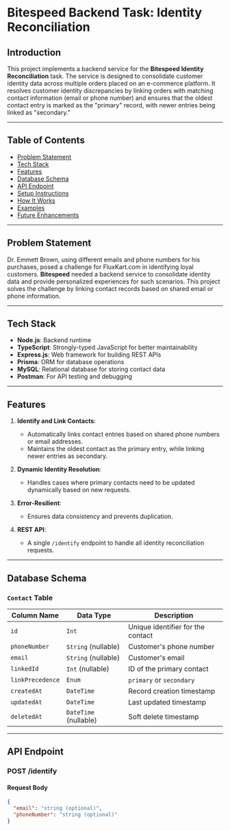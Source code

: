 # Bitespeed Backend Task: Identity Reconciliation

## Introduction

This project implements a backend service for the **Bitespeed Identity Reconciliation** task. The service is designed to consolidate customer identity data across multiple orders placed on an e-commerce platform. It resolves customer identity discrepancies by linking orders with matching contact information (email or phone number) and ensures that the oldest contact entry is marked as the "primary" record, with newer entries being linked as "secondary."

---

## Table of Contents

- [Problem Statement](#problem-statement)
- [Tech Stack](#tech-stack)
- [Features](#features)
- [Database Schema](#database-schema)
- [API Endpoint](#api-endpoint)
- [Setup Instructions](#setup-instructions)
- [How It Works](#how-it-works)
- [Examples](#examples)
- [Future Enhancements](#future-enhancements)

---

## Problem Statement

Dr. Emmett Brown, using different emails and phone numbers for his purchases, posed a challenge for FluxKart.com in identifying loyal customers. **Bitespeed** needed a backend service to consolidate identity data and provide personalized experiences for such scenarios. This project solves the challenge by linking contact records based on shared email or phone information.

---

## Tech Stack

- **Node.js**: Backend runtime
- **TypeScript**: Strongly-typed JavaScript for better maintainability
- **Express.js**: Web framework for building REST APIs
- **Prisma**: ORM for database operations
- **MySQL**: Relational database for storing contact data
- **Postman**: For API testing and debugging

---

## Features

1. **Identify and Link Contacts**:
   - Automatically links contact entries based on shared phone numbers or email addresses.
   - Maintains the oldest contact as the primary entry, while linking newer entries as secondary.
   
2. **Dynamic Identity Resolution**:
   - Handles cases where primary contacts need to be updated dynamically based on new requests.

3. **Error-Resilient**:
   - Ensures data consistency and prevents duplication.

4. **REST API**:
   - A single `/identify` endpoint to handle all identity reconciliation requests.

---

## Database Schema

### `Contact` Table

| Column Name       | Data Type       | Description                              |
|-------------------|-----------------|------------------------------------------|
| `id`              | `Int`          | Unique identifier for the contact        |
| `phoneNumber`     | `String` (nullable) | Customer's phone number                |
| `email`           | `String` (nullable) | Customer's email                       |
| `linkedId`        | `Int` (nullable) | ID of the primary contact               |
| `linkPrecedence`  | `Enum`         | `primary` or `secondary`                |
| `createdAt`       | `DateTime`     | Record creation timestamp                |
| `updatedAt`       | `DateTime`     | Last updated timestamp                   |
| `deletedAt`       | `DateTime` (nullable) | Soft delete timestamp                  |

---

## API Endpoint

### **POST /identify**

#### Request Body

```json
{
  "email": "string (optional)",
  "phoneNumber": "string (optional)"
}

